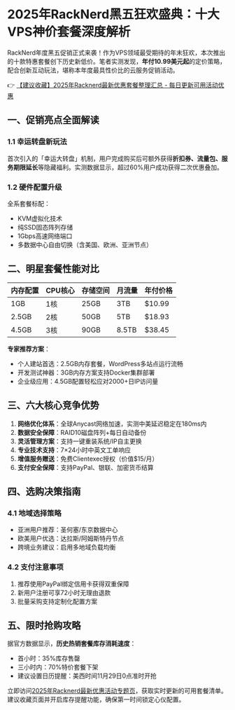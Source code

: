 # 2025年RackNerd黑五狂欢盛典：十大VPS神价套餐深度解析

RackNerd年度黑五促销正式来袭！作为VPS领域最受期待的年末狂欢，本次推出的十款特惠套餐创下历史新低价。笔者实测发现，**年付10.99美元起**的定价策略，配合创新互动玩法，堪称本年度最具性价比的云服务促销活动。

👉 [【建议收藏】2025年Racknerd最新优惠套餐整理汇总 - 每日更新可用活动优惠](https://bit.ly/Rack_Nerd)

## 一、促销亮点全面解读
### 1.1 幸运转盘新玩法
首次引入的「幸运大转盘」机制，用户完成购买后可额外获得**折扣券、流量包、服务期限延长**等隐藏福利。实测数据显示，超过60%用户成功获得二次优惠叠加。

### 1.2 硬件配置升级
全系套餐标配：
- KVM虚拟化技术
- 纯SSD固态阵列存储
- 1Gbps高速网络端口
- 多数据中心自由切换（含美国、欧洲、亚洲节点）

## 二、明星套餐性能对比
| 内存配置 | CPU核心 | 存储空间 | 月流量 | 年付价格 |
|---------|---------|----------|--------|----------|
| 1GB     | 1核     | 25GB     | 3TB    | $10.99   |
| 2.5GB   | 2核     | 50GB     | 5TB    | $18.93   |
| 4.5GB   | 3核     | 90GB     | 8.5TB  | $38.45   |

**专家推荐方案**：
- 个人建站首选：2.5GB内存套餐，WordPress多站点运行流畅
- 开发测试神器：3GB内存方案支持Docker集群部署
- 企业级应用：4.5GB配置轻松应对2000+日IP访问量

## 三、六大核心竞争优势
1. **网络优化体系**：全球Anycast网络加速，实测中美延迟稳定在180ms内
2. **数据安全保障**：RAID10磁盘阵列+每日自动备份
3. **灵活管理方案**：支持一键重装系统/IP自主更换
4. **专业技术支持**：7×24小时中英文工单响应
5. **增值服务赠送**：免费Clientexec授权（价值$15/月）
6. **支付安全保障**：支持PayPal、银联、加密货币结算

## 四、选购决策指南
### 4.1 地域选择策略
- 亚洲用户推荐：圣何塞/东京数据中心
- 欧美用户优选：达拉斯/阿姆斯特丹节点
- 跨境业务建议：启用多地域负载均衡

### 4.2 支付注意事项
1. 推荐使用PayPal绑定信用卡获得双重保障
2. 新用户注册可享72小时无理由退款
3. 批量采购支持定制化配置方案

## 五、限时抢购攻略
据官方数据显示，**历史热销套餐库存消耗速度**：
- 首小时：35%库存售罄
- 三小时内：70%特价套餐下架
- 建议设置日历提醒：美西时间11月29日0点准时开抢

立即访问[2025年Racknerd最新优惠活动专题页](https://bit.ly/Rack_Nerd)，获取实时更新的可用套餐清单。建议收藏页面并开启库存提醒功能，确保第一时间锁定心仪配置。